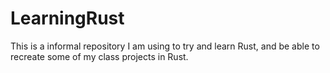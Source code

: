 # LearningRust
This is a informal repository I am using to try and learn Rust, and be able to recreate some of my class projects in Rust.
